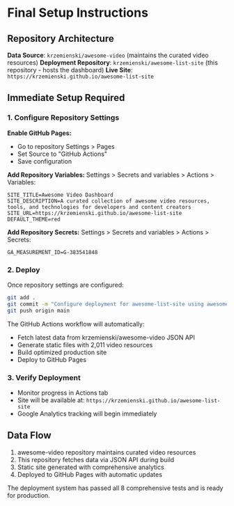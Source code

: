# Final Setup Instructions

## Repository Architecture

**Data Source**: `krzemienski/awesome-video` (maintains the curated video resources)
**Deployment Repository**: `krzemienski/awesome-list-site` (this repository - hosts the dashboard)
**Live Site**: `https://krzemienski.github.io/awesome-list-site`

## Immediate Setup Required

### 1. Configure Repository Settings

**Enable GitHub Pages:**
- Go to repository Settings > Pages
- Set Source to "GitHub Actions"
- Save configuration

**Add Repository Variables:**
Settings > Secrets and variables > Actions > Variables:
```
SITE_TITLE=Awesome Video Dashboard
SITE_DESCRIPTION=A curated collection of awesome video resources, tools, and technologies for developers and content creators
SITE_URL=https://krzemienski.github.io/awesome-list-site
DEFAULT_THEME=red
```

**Add Repository Secrets:**
Settings > Secrets and variables > Actions > Secrets:
```
GA_MEASUREMENT_ID=G-383541848
```

### 2. Deploy

Once repository settings are configured:
```bash
git add .
git commit -m "Configure deployment for awesome-list-site using awesome-video data source"
git push origin main
```

The GitHub Actions workflow will automatically:
- Fetch latest data from krzemienski/awesome-video JSON API
- Generate static files with 2,011 video resources
- Build optimized production site
- Deploy to GitHub Pages

### 3. Verify Deployment

- Monitor progress in Actions tab
- Site will be available at: `https://krzemienski.github.io/awesome-list-site`
- Google Analytics tracking will begin immediately

## Data Flow

1. awesome-video repository maintains curated video resources
2. This repository fetches data via JSON API during build
3. Static site generated with comprehensive analytics
4. Deployed to GitHub Pages with automatic updates

The deployment system has passed all 8 comprehensive tests and is ready for production.